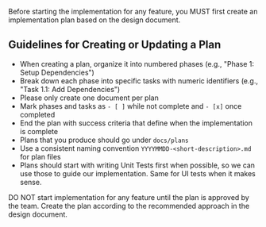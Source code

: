 Before starting the implementation for any feature, you MUST first create an implementation plan based on the design document.

## Guidelines for Creating or Updating a Plan

- When creating a plan, organize it into numbered phases (e.g., "Phase 1: Setup Dependencies")
- Break down each phase into specific tasks with numeric identifiers (e.g., "Task 1.1: Add Dependencies")
- Please only create one document per plan
- Mark phases and tasks as `- [ ]` while not complete and `- [x]` once completed
- End the plan with success criteria that define when the implementation is complete
- Plans that you produce should go under `docs/plans`
- Use a consistent naming convention `YYYYMMDD-<short-description>.md` for plan files
- Plans should start with writing Unit Tests first when possible, so we can use those to guide our implementation. Same for UI tests when it makes sense.

DO NOT start implementation for any feature until the plan is approved by the team. Create the plan according to the recommended approach in the design document.
